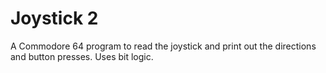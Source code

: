 # Joystick 2

A Commodore 64 program to read the joystick and print out the directions and button presses.  Uses bit logic.
